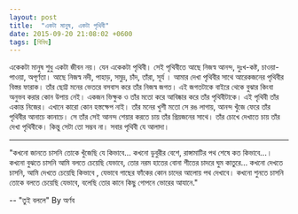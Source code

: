 ```yaml
---
layout: post
title:  "একটা মানুষ, একটা পৃথিবী"
date: 2015-09-20 21:08:02 +0600
tags: [বিবিধ]
---
```


একেকটা মানুষ শুধু একটা জীবন নয়। যেন একেকটা পৃথিবী। সেই পৃথিবীতে আছে নিজস্ব আনন্দ, দুঃখ-কষ্ট, চাওয়া-পাওয়া, অপূর্ণতা। আছে নিজস্ব নদী, পাহাড়, সমুদ্র, চাঁদ, তাঁরা, সূর্য । আমার দেখা পৃথিবীর সাথে আরেকজনের পৃথিবীর বিস্তর ফারাক। তাঁর ছোট্ট মনের ভেতরে বসবাস করে তাঁর নিজস্ব জগত। এই জগতটাকে বাইরে থেকে বুঝার কিংবা অনুভব করার কোন উপায় নেই। একজন ভিক্ষুক ও তাঁর মতো করে আবিষ্কার করে তাঁর পৃথিবীটাকে। এই পৃথিবী তাঁর একান্ত নিজের। এখানে কারো কোন হস্তক্ষেপ নাই। তাঁর মনের খুশী মতো সে রঙ লাগায়, আনন্দ খুঁজে ফেরে তাঁর পৃথিবীর আনাচে কানাচে। সে তাঁর সেই আনন্দ শেয়ার করতে চায় তাঁর প্রিয়জনের সাথে। তাঁর চোখে দেখাতে চায় তাঁর দেখা পৃথিবীকে। কিন্তু সেটা তো সম্ভব না। সবার পৃথিবী যে আলাদা।

-----------------------------------------------------

"কখনো জানতে চাসনি তোকে খুঁজেছি যে কিভাবে...
কখনো ডুবুরীর বেশে, রাঙ্গামাটির পথ শেষে কত কিভাবে...।
কখনো বুঝতে চাসনি আমি বলতে চেয়েছি যেভাবে,
তোর নরম হাতের বোনা শীতের চাদরে ঘুম কাতুরে...
কখনো দেখতে চাসনি, আমি দেখতে চেয়েছি কিভাবে ,
যেভাবে গাছের ফাঁকের কোন চাদের আলোয় পথ দেখাবে।
কখনো শুনতে চাসনি তোকে বলতে চেয়েছি যেভাবে,
বলেছি তোর কানে কিছু গোপনে ভোরের আযানে."

-- "তুই বললে" By অর্ণব